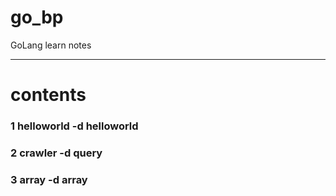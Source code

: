 # go_bp
GoLang learn notes

---
# contents
### 1 helloworld -d helloworld
### 2 crawler -d query
### 3 array -d array

